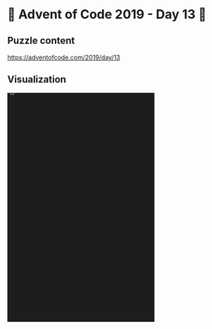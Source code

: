 # 🎄 Advent of Code 2019 - Day 13 🎄

## Puzzle content

https://adventofcode.com/2019/day/13

## Visualization

![visualization](https://github.com/caderek/aoc2019/blob/master/src/day13/aoc2019_d13.gif)
